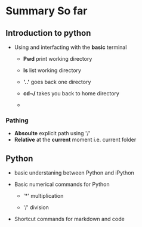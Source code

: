 # Summary So far

## Introduction to python
* Using and interfacting with the **basic** terminal
  
  * **Pwd** print working directory

  * **ls** list working directory

  * **'..'** goes back one directory

  * **cd~/** takes you back to home directory
  
  * 

### Pathing
* **Absoulte** explicit path using '/'
* **Relative** at the **current** moment i.e. current folder


## Python
* basic understaning between Python and iPython
* Basic numerical commands for Python

  * '*' multiplication
  
  * '/' division

* Shortcut commands for markdown and code

